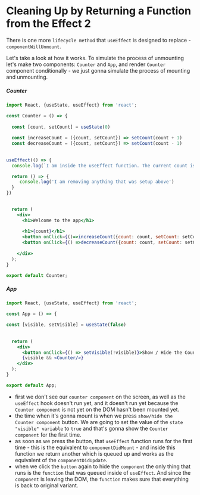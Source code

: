 # Cleaning Up by Returning a Function from the Effect 2

There is one more `lifecycle method` that `useEffect` is designed to replace  - `componentWillUnmount`. 

Let's take a look at how it works. To simulate the process of unmounting let's make two components: `Counter` and `App`, and render `Counter` component conditionally - we just gonna simulate the process of mounting and unmounting. 

##### Counter
```jsx
import React, {useState, useEffect} from 'react';

const Counter = () => {
  
  const [count, setCount] = useState(0)
 
  const increaseCount = ({count, setCount}) => setCount(count + 1)
  const decreaseCount = ({count, setCount}) => setCount(count - 1)
  
  
useEffect(() => {
  console.log(`I am inside the useEffect function. The current count is ${count}`)

  return () => {
     console.log('I am removing anything that was setup above')
  }
})

  
  return (
    <div>
      <h1>Welcome to the app</h1>
      
      <h1>{count}</h1>
      <button onClick={()=>increaseCount({count: count, setCount: setCount}) }>Increase</button>
      <button onClick={() =>decreaseCount({count: count, setCount: setCount})}>Decrease</button>
     
    </div>
  );
}

export default Counter;
```

##### App
```jsx
import React, {useState, useEffect} from 'react';

const App = () => {

const [visible, setVisible] = useState(false)
  
  
  return (
    <div>
      <button onClick={() => setVisible(!visible)}>Show / Hide the Counter Component</button>
      {visible && <Counter/>}
    </div>
  );
}

export default App;
```

- first we don't see our `counter component` on the screen, as well as the `useEffect` hook doesn't run yet, and it doesn't run yet  because the ` Counter component` is not yet on the DOM hasn't been mounted yet.
- the time when it's gonna mount is when we press `show/hide the Counter component` button. We are going to set the value of the `state "visible" variable` to `true` and that's gonna show the `Counter component` for the first time. 
- as soon as we press the button, that `useEffect` function runs for the first time  - this is the equivalent to `componentDidMount` - and inside this function we return another which is queued up and works as the equivalent of the `componentDidUpdate`. 
- when we click the `button` again to hide the `component` the only thing that runs is the `function` that was queued inside of `useEffect`. And since the `component` is leaving the DOM, the `function` makes sure that everything is back to original variant. 

